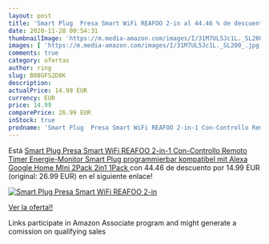 ```yaml
---
layout: post
title: 'Smart Plug  Presa Smart WiFi REAFOO 2-in al 44.46 % de descuento'
date: 2020-11-28 00:54:31
thumbnailImage: 'https://m.media-amazon.com/images/I/31M7UL5Jc1L._SL200_.jpg'
images: [ 'https://m.media-amazon.com/images/I/31M7UL5Jc1L._SL200_.jpg' ]
comments: true
category: ofertas
author: ring
slug: B08GFS2D8K
description:
actualPrice: 14.99 EUR
currency: EUR
price: 14.99
comparePrice: 26.99 EUR
inStock: true
prodname: 'Smart Plug  Presa Smart WiFi REAFOO 2-in-1 Con-Controllo Remoto Timer Energie-Monitor  Smart Plug programmierbar  kompatibel mit Alexa Google Home  MIni 2Pack   2in1 1Pack  '
---
```


Está [Smart Plug  Presa Smart WiFi REAFOO 2-in-1 Con-Controllo Remoto Timer Energie-Monitor  Smart Plug programmierbar  kompatibel mit Alexa Google Home  MIni 2Pack   2in1 1Pack  ](https://www.amazon.de/dp/B08GFS2D8K/?tag=tolees0ca-21) con 44.46 de descuento por 14.99 EUR (original: 26.99 EUR) en el siguiente enlace!

[![Smart Plug  Presa Smart WiFi REAFOO 2-in](https://m.media-amazon.com/images/I/31M7UL5Jc1L._SL200_.jpg)](https://www.amazon.de/dp/B08GFS2D8K/?tag=tolees0ca-21)

[Ver la oferta!!](https://www.amazon.de/dp/B08GFS2D8K/?tag=tolees0ca-21)

Links participate in Amazon Associate program and might generate a comission on qualifying sales


